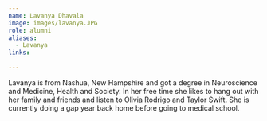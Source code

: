 ```yaml
---
name: Lavanya Dhavala
image: images/lavanya.JPG
role: alumni
aliases:
  - Lavanya
links:
  
---
```

Lavanya is from Nashua, New Hampshire and got a degree in Neuroscience and Medicine, Health and Society. In her free time she likes to hang out with her family and friends and listen to Olivia Rodrigo and Taylor Swift.
She is currently doing a gap year back home before going to medical school.
